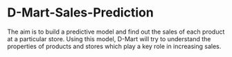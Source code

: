 # D-Mart-Sales-Prediction
The aim is to build a predictive model and find out the sales of each product at a particular store. Using this model, D-Mart will try to understand the properties of products and stores which play a key role in increasing sales.
